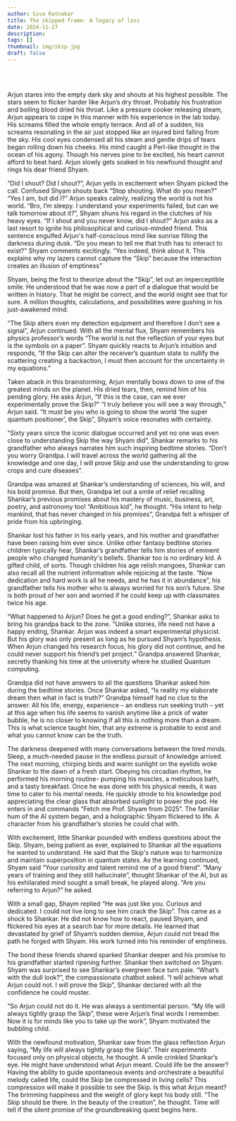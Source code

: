 ```yaml
---
author: Siva Ratnakar
title: The skipped frame- A legacy of loss
date: 2024-11-27
description: 
tags: []
thumbnail: img/skip.jpg
draft: false
---
```

<br><br>

Arjun stares into the empty dark sky and shouts at his highest possible. The stars seem to flicker harder like Arjun’s dry throat. Probably his frustration and boiling blood dried his throat. Like a pressure cooker releasing steam, Arjun appears to cope in this manner with his experience in the lab today. His screams filled the whole empty terrace. And all of a sudden, his screams resonating in the air just stopped like an injured bird falling from the sky. His cool eyes condensed all his steam and gentle drips of tears began rolling down his cheeks. His mind caught a Perl-like thought in the ocean of his agony. Though his nerves pine to be excited, his heart cannot afford to beat hard. Arjun slowly gets soaked in his newfound thought and rings his dear friend Shyam.

“Did I shout? Did I shout?”, Arjun yells in excitement when Shyam picked the call.
Confused Shyam shouts back “Stop shouting. What do you mean?”
“Yes I am, but did I?” Arjun speaks calmly, realizing the world is not his world.
“Bro, I’m sleepy. I understand your experiments failed, but can we talk tomorrow about it?”, Shyam shuns his regard in the clutches of his heavy eyes.
“If I shout and you never know, did I shout?” Arjun asks as a last resort to ignite his philosophical and curious-minded friend.
This sentence engulfed Arjun's half-conscious mind like sunrise filling the darkness during dusk. “Do you mean to tell me that truth has to interact to exist?” Shyam comments excitingly.
“Yes indeed, think about it. This explains why my lazers cannot capture the “Skip” because the interaction creates an illusion of emptiness”

Shyam, being the first to theorize about the “Skip”, let out an imperceptible smile. He understood that he was now a part of a dialogue that would be written in history. That he might be correct, and the world might see that for sure. A million thoughts, calculations, and possibilities were gushing in his just-awakened mind.

“The Skip alters even my detection equipment and therefore I don’t see a signal”, Arjun continued.
With all the mental flux, Shyam remembers his physics professor’s words “The world is not the reflection of your eyes but is the symbols on a paper”. Shyam quickly reacts to Arjun’s intuition and responds, “If the Skip can alter the receiver’s quantum state to nullify the scattering creating a backaction, I must then account for the uncertainty in my equations.”

Taken aback in this brainstorming, Arjun mentally bows down to one of the greatest minds on the planet. His dried tears, then, remind him of his pending glory. He asks Arjun, “If this is the case, can we ever experimentally prove the Skip?”
“I truly believe you will see a way through,” Arjun said. “It must be you who is going to show the world ‘the super quantum positioner’, the Skip”, Shyam’s voice resonates with certainty.

“Sixty years since the iconic dialogue occurred and yet no one was even close to understanding Skip the way Shyam did”, Shankar remarks to his grandfather who always narrates him such inspiring bedtime stories. “Don’t you worry Grandpa. I will travel across the world gathering all the knowledge and one day, I will prove Skip and use the understanding to grow crops and cure diseases”.

Grandpa was amazed at Shankar’s understanding of sciences, his will, and his bold promise. But then, Grandpa let out a smile of relief recalling Shankar’s previous promises about his mastery of music, business, art, poetry, and astronomy too! “Ambitious kid”, he thought. “His intent to help mankind, that has never changed in his promises”, Grandpa felt a whisper of pride from his upbringing.

Shankar lost his father in his early years, and his mother and grandfather have been raising him ever since. Unlike other fantasy bedtime stories children typically hear, Shankar’s grandfather tells him stories of eminent people who changed humanity's beliefs. Shankar too is no ordinary kid. A gifted child, of sorts. Though children his age relish mangoes, Shankar can also recall all the nutrient information while rejoicing at the taste. “Now dedication and hard work is all he needs, and he has it in abundance”, his grandfather tells his mother who is always worried for his son’s future. She is both proud of her son and worried if he could keep up with classmates twice his age.

“What happened to Arjun? Does he get a good ending?”, Shankar asks to bring his grandpa back to the zone. 
“Unlike stories, life need not have a happy ending, Shankar. Arjun was indeed a smart experimental physicist. But his glory was only present as long as he pursued Shyam’s hypothesis. When Arjun changed his research focus, his glory did not continue, and he could never support his friend’s pet project.” Grandpa answered Shankar, secretly thanking his time at the university where he studied Quantum computing.

Grandpa did not have answers to all the questions Shankar asked him during the bedtime stories. Once Shankar asked, “Is reality my elaborate dream then what in fact is truth?” Grandpa himself had no clue to the answer. All his life, energy, experience – an endless run seeking truth – yet at this age when his life seems to vanish anytime like a prick of water bubble, he is no closer to knowing if all this is nothing more than a dream. This is what science taught him, that any extreme is probable to exist and what you cannot know can be the truth.

The darkness deepened with many conversations between the tired minds. Sleep, a much-needed pause in the endless pursuit of knowledge arrived. The next morning, chirping birds and warm sunlight on the eyelids woke Shankar to the dawn of a fresh start. Obeying his circadian rhythm, he performed his morning routine- pumping his muscles, a meticulous bath, and a tasty breakfast. Once he was done with his physical needs, it was time to cater to his mental needs. He quickly strode to his knowledge pod appreciating the clear glass that absorbed sunlight to power the pod. He enters in and commands “Fetch me Prof. Shyam from 2025”. The familiar hum of the AI system began, and a holographic Shyam flickered to life. A character from his grandfather’s stories he could chat with.

With excitement, little Shankar pounded with endless questions about the Skip. Shyam, being patient as ever, explained to Shankar all the equations he wanted to understand. He said that the Skip's nature was to harmonize and maintain superposition in quantum states. As the learning continued, Shyam said “Your curiosity and talent remind me of a good friend”. “Many years of training and they still hallucinate”, thought Shankar of the AI, but as his exhilarated mind sought a small break, he played along. “Are you referring to Arjun?” he asked.

With a small gap, Shaym replied “He was just like you. Curious and dedicated. I could not live long to see him crack the Skip”. This came as a shock to Shankar. He did not know how to react, paused Shyam, and flickered his eyes at a search bar for more details. He learned that devastated by grief of Shyam’s sudden demise, Arjun could not tread the path he forged with Shyam. His work turned into his reminder of emptiness. 

The bond these friends shared sparked Shankar deeper and his promise to his grandfather started ripening further. Shankar then switched on Shyam. Shyam was surprised to see Shankar’s evergreen face turn pale. “What’s with the dull look?”, the compassionate chatbot asked. “I will achieve what Arjun could not. I will prove the Skip”, Shankar declared with all the confidence he could muster.

“So Arjun could not do it. He was always a sentimental person. “My life will always tightly grasp the Skip”, these were Arjun’s final words I remember. Now it is for minds like you to take up the work”, Shyam motivated the bubbling child. 

With the newfound motivation, Shankar saw from the glass reflection Arjun saying, “My life will always tightly grasp the Skip”. Their experiments focused only on physical objects, he thought. A smile crinkled Shankar’s eye. He might have understood what Arjun meant. Could life be the answer? Having the ability to guide spontaneous events and orchestrate a beautiful melody called life, could the Skip be compressed in living cells? This compression will make it possible to see the Skip. Is this what Arjun meant? The brimming happiness and the weight of glory kept his body still. “The Skip should be there. In the beauty of the creation”, he thought. Time will tell if the silent promise of the groundbreaking quest begins here.
